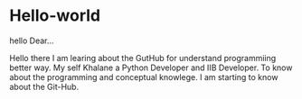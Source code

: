 # Hello-world
hello Dear...


Hello there I am learing about the GutHub for understand programmiing better way.
My self Khalane a Python Developer and IIB Developer. 
To know about the programming and conceptual knowlege. 
I am starting to know about the Git-Hub.

